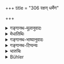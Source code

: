+++
title = "306 रक्षन् धर्मेण"

+++

<details><summary>गङ्गानथ-मूलानुवादः</summary>

The king who, according to the law, protects all creatures and strikes them who deserve to be struck, offers, day by day, sacrifices at which hundreds of thousands are given away.—(306)
</details>

<details><summary>मेधातिथिः</summary>

**भूतानि** स्थावरजङ्गमानि चौरेभ्यो **रक्षन्,** **वध्यांश् च** शास्त्रतो वधार्हास् तांश् च **घातयन्,** **सहस्रशतदक्षिणानां** पौण्डरीकादीनां क्रतूनां फलम् अन्वहं राजा प्राप्नोतीति स्तुतिः ॥ ८.३०६ ॥
</details>

<details><summary>गङ्गानथ-भाष्यानुवादः</summary>

‘*Creatures*’—movable as well as immovable beings.

‘*Protects*’—these from thieves.

‘*Striking those who deserve to be struck*’—who are liable, under law, to the penalty of death.

Such a king daily acquires the merit of performing such sacrifices ‘*at which hundreds of thousands are given away*’—*e.g*., the *Pauṇḍarīka* and the rest. This has been added by way of praise of the act—(306)
</details>

<details><summary>गङ्गानथ-टिप्पन्यः</summary>

This verse is quoted in *Vīramitrodaya* (Rājanīti, p. 254);—in
*Parāśaramādhava* (Ācāra p. 397);—and in *Vivādacintāmaṇi* (p. 263).
</details>

<details><summary>भारुचिः</summary>

न ह्य् अकस्मात् स्तुतिः प्रवर्तते, येनातः प्रजासंरक्षणाद् यथोक्तेन शास्त्रन्यायेन राज्ञो धर्मेण भवितव्यम् । **वध्य**निग्रहश् च प्रणाडिकया संरक्षणार्थः । तथा च तस्मात् संरक्षणं पृथग् एव दर्शयति "रक्षन् धर्मेण" । वर्णाश्रमिणो यथाशास्त्रं स्वकर्मण्य् अवस्थापयति, शास्त्रार्थप्रदर्शनेन । कथम् । "यूयम् एवं भवत, शास्त्रशिष्टं कुरुत" इत्य् अर्थः; "यूयं पुनर् मैवं भूत, प्रतिषिद्धं वर्जयत" इत्य् अर्थः । एतदनुशासनातिक्रमाद् यथाशास्त्रदण्डेन वा तान् रक्षति । तथा च सत्य् अन्यद् रक्षणं **वध्य**वधक्रियतो विज्ञायते । एतदनुशासनातिक्रमाद् यथाशास्त्रदण्डेन वा तान् रक्षति । तथा च सत्य् अन्यद् रक्षणं **वध्य**वधक्रियतो विज्ञायते । एवं च सति वक्ष्यति "रक्षणाद् आर्यवृत्तानां कण्टकानां च शोधनात्", तथा "निग्रहेण च पापानां साधूनां संग्रहेण च" इत्य् एवमादि ॥ ८.३०५ ॥

_यतश् चैतद् एवम्, अतः ।_
</details>

<details><summary>Bühler</summary>

306	A king who protects the created beings in accordance with the sacred law and smites those worthy of corporal punishment, daily offers (as it were) sacrifices at which hundred thousands (are given as) fees.
</details>
